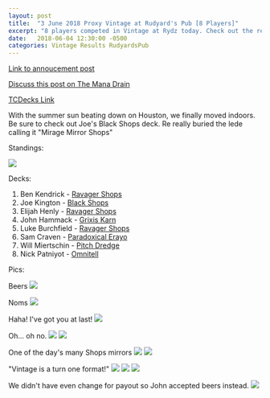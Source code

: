 ```yaml
---
layout: post
title:  "3 June 2018 Proxy Vintage at Rudyard's Pub [8 Players]"
excerpt: "8 players competed in Vintage at Rydz today. Check out the results!"
date:   2018-06-04 12:30:00 -0500
categories: Vintage Results RudyardsPub
---
```


[Link to annoucement post](http://themanadrain.com/topic/1950/6-3-2018-houston-tx-100-proxy-vintage-rudyard-s-pub)

[Discuss this post on The Mana Drain](http://themanadrain.com/topic/1971/3-june-2018-proxy-vintage-rudyard-s-pub-8-players)

[TCDecks Link](http://tcdecks.net/deck.php?id=27695)

With the summer sun beating down on Houston, we finally moved indoors. Be sure to check out Joe's Black Shops deck. Re really buried the lede calling it "Mirage Mirror Shops"

Standings:

![](https://images.lonestarlhurgoyfs.com/2018-06-03/standings.png)

Decks:

1. Ben Kendrick - [Ravager Shops](https://images.lonestarlhurgoyfs.com/2018-06-03/deck-1.jpg)
2. Joe Kington - [Black Shops](https://images.lonestarlhurgoyfs.com/2018-06-03/deck-2.jpg)
3. Elijah Henly - [Ravager Shops](https://images.lonestarlhurgoyfs.com/2018-06-03/deck-3.jpg)
4. John Hammack - [Grixis Karn](https://images.lonestarlhurgoyfs.com/2018-06-03/deck-4.jpg)
5. Luke Burchfield - [Ravager Shops](https://images.lonestarlhurgoyfs.com/2018-06-03/deck-5.jpg)
6. Sam Craven - [Paradoxical Erayo](https://images.lonestarlhurgoyfs.com/2018-06-03/deck-6.jpg)
7. Will Miertschin - [Pitch Dredge](https://images.lonestarlhurgoyfs.com/2018-06-03/deck-7.jpg)
8. Nick Patniyot - [Omnitell](https://images.lonestarlhurgoyfs.com/2018-06-03/deck-8.jpg)

Pics:

Beers
![](https://images.lonestarlhurgoyfs.com/2018-06-03/1.jpg)

Noms
![](https://images.lonestarlhurgoyfs.com/2018-06-03/2.jpg)

Haha! I've got you at last!
![](https://images.lonestarlhurgoyfs.com/2018-06-03/3.jpg)

Oh... oh no.
![](https://images.lonestarlhurgoyfs.com/2018-06-03/4.jpg)
![](https://images.lonestarlhurgoyfs.com/2018-06-03/5.jpg)

One of the day's many Shops mirrors
![](https://images.lonestarlhurgoyfs.com/2018-06-03/6.jpg)
![](https://images.lonestarlhurgoyfs.com/2018-06-03/7.jpg)

"Vintage is a turn one format!"
![](https://images.lonestarlhurgoyfs.com/2018-06-03/8.jpg)
![](https://images.lonestarlhurgoyfs.com/2018-06-03/9.jpg)
![](https://images.lonestarlhurgoyfs.com/2018-06-03/10.jpg)

We didn't have even change for payout so John accepted beers instead.
![](https://images.lonestarlhurgoyfs.com/2018-06-03/11.jpg)